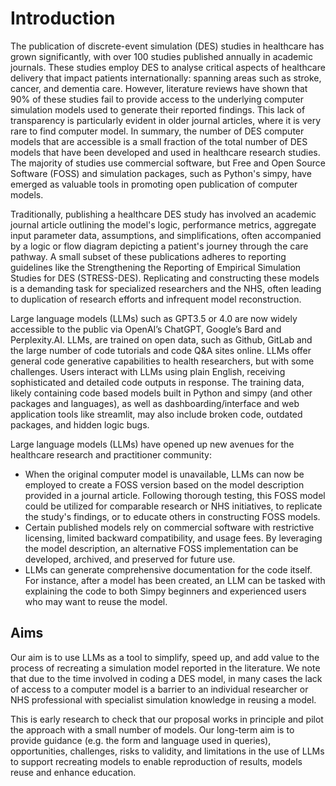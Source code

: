 # Introduction

The publication of discrete-event simulation (DES) studies in healthcare has grown significantly, with over 100 studies published annually in academic journals. These studies employ DES to analyse critical aspects of healthcare delivery that impact patients internationally: spanning areas such as stroke, cancer, and dementia care. However, literature reviews have shown that 90% of these studies fail to provide access to the underlying computer simulation models used to generate their reported findings. This lack of transparency is particularly evident in older journal articles, where it is very rare to find computer model. In summary, the number of DES computer models that are accessible is a small fraction of the total number of DES models that have been developed and used in healthcare research studies. The majority of studies use commercial software, but Free and Open Source Software (FOSS) and simulation packages, such as Python's simpy, have emerged as valuable tools in promoting open publication of computer models.

Traditionally, publishing a healthcare DES study has involved an academic journal article outlining the model's logic, performance metrics, aggregate input parameter data, assumptions, and simplifications, often accompanied by a logic or flow diagram depicting a patient's journey through the care pathway. A small subset of these publications adheres to reporting guidelines like the Strengthening the Reporting of Empirical Simulation Studies for DES (STRESS-DES). Replicating and constructing these models is a demanding task for specialized researchers and the NHS, often leading to duplication of research efforts and infrequent model reconstruction.

Large language models (LLMs) such as GPT3.5 or 4.0 are now widely accessible to the public via OpenAI’s ChatGPT, Google’s Bard and Perplexity.AI. LLMs, are trained on open data, such as Github, GitLab and the large number of code tutorials and code Q\&A sites online. LLMs offer general code generative capabilities to health researchers, but with some challenges. Users interact with LLMs using plain English, receiving sophisticated and detailed code outputs in response. The training data, likely containing code based models built in Python and simpy (and other packages and languages), as well as dashboarding/interface and web application tools like streamlit, may also include broken code, outdated packages, and hidden logic bugs. 

Large language models (LLMs) have opened up new avenues for the healthcare research and practitioner community:

*  When the original computer model is unavailable, LLMs can now be employed to create a FOSS version based on the model description provided in a journal article. Following thorough testing, this FOSS model could be utilized for comparable research or NHS initiatives, to replicate the study's findings, or to educate others in constructing FOSS models.
* Certain published models rely on commercial software with restrictive licensing, limited backward compatibility, and usage fees. By leveraging the model description, an alternative FOSS implementation can be developed, archived, and preserved for future use.
* LLMs can generate comprehensive documentation for the code itself. For instance, after a model has been created, an LLM can be tasked with explaining the code to both Simpy beginners and experienced users who may want to reuse the model.

## Aims
Our aim is to use LLMs as a tool to simplify, speed up, and add value to the process of recreating a simulation model reported in the literature.  We note that due to the time involved in coding a DES model, in many cases the lack of access to a computer model is a barrier to an individual researcher or NHS professional with specialist simulation knowledge in reusing a model.   

This is early research to check that our proposal works in principle and pilot the approach with a small number of models. Our long-term aim is to provide guidance (e.g. the form and language used in queries), opportunities, challenges, risks to validity, and limitations in the use of LLMs to support recreating models to enable reproduction of results, models reuse and enhance education.